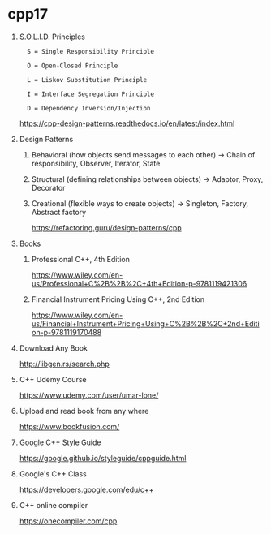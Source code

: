 # cpp17

1. S.O.L.I.D. Principles

         S = Single Responsibility Principle
         
         O = Open-Closed Principle
         
         L = Liskov Substitution Principle
         
         I = Interface Segregation Principle
         
         D = Dependency Inversion/Injection

    https://cpp-design-patterns.readthedocs.io/en/latest/index.html
      
3. Design Patterns

    1. Behavioral (how objects send messages to each other) ->  Chain of responsibility, Observer, Iterator, State

    2. Structural (defining relationships between objects) -> Adaptor, Proxy, Decorator

    3. Creational (flexible ways to create objects) ->  Singleton, Factory, Abstract factory
  
       https://refactoring.guru/design-patterns/cpp
       
4. Books
   
    1. Professional C++, 4th Edition
       
       https://www.wiley.com/en-us/Professional+C%2B%2B%2C+4th+Edition-p-9781119421306
  
    3. Financial Instrument Pricing Using C++, 2nd Edition
       
       https://www.wiley.com/en-us/Financial+Instrument+Pricing+Using+C%2B%2B%2C+2nd+Edition-p-9781119170488

5. Download Any Book
      
      http://libgen.rs/search.php

6. C++ Udemy Course

   https://www.udemy.com/user/umar-lone/

7. Upload and read book from any where
   
   https://www.bookfusion.com/

8. Google C++ Style Guide

   https://google.github.io/styleguide/cppguide.html

9. Google's C++ Class

    https://developers.google.com/edu/c++

10. C++ online compiler

    https://onecompiler.com/cpp


